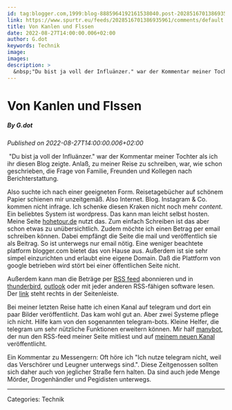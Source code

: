 ```yaml
---
id: tag:blogger.com,1999:blog-8885964192161538040.post-2028516701386935961
link: https://www.spurtr.eu/feeds/2028516701386935961/comments/default
title: Von Kanlen und Flssen
date: 2022-08-27T14:00:00.006+02:00
author: G.dot
keywords: Technik
image: 
images: 
description: >
  &nbsp;"Du bist ja voll der Influänzer." war der Kommentar meiner Tochter als ich ihr diesen Blog zeigte. Anlaß, zu meiner Reise zu schreiben, war, wie schon geschrieben, die Frage von Familie, Freunden und Kollegen nach Berichterstattung.Also suchte ich nach einer geeigneten Form. Reisetagebücher auf schönem Papier schienen mir unzeitgemäß. Also
---
```

# Von Kanlen und Flssen
##### By G.dot
_Published on 2022-08-27T14:00:00.006+02:00_

 "Du bist ja voll der Influänzer." war der Kommentar meiner Tochter als ich ihr diesen Blog zeigte. Anlaß, zu meiner Reise zu schreiben, war, wie schon geschrieben, die Frage von Familie, Freunden und Kollegen nach Berichterstattung.

Also suchte ich nach einer geeigneten Form. Reisetagebücher auf schönem Papier schienen mir unzeitgemäß. Also Internet. Blog. Instagram & Co.  kommen nicht infrage. Ich schenke diesen Kraken nicht noch mehr _content_. Ein beliebtes System ist wordpress. Das kann man leicht selbst hosten. Meine Seite [hohetour.de](http://hohetour.de) nutzt das. Zum einfach Schreiben ist das aber schon etwas zu unübersichtlich. Zudem möchte ich einen Betrag per email schreiben können. Dabei empfängt die Seite die mail und veröffentlich sie als Beitrag. So ist unterwegs nur email nötig. Eine weniger beachtete platform blogger.com bietet das von Hause aus. Außerdem ist sie sehr simpel einzurichten und erlaubt eine eigene Domain. Daß die Plattform von google betrieben wird stört bei einer öffentlichen Seite nicht.

Außerdem kann man die Beträge per [RSS feed](https://de.wikipedia.org/wiki/RSS_\(Web-Feed\)) abonnieren und in [thunderbird](https://support.mozilla.org/de/kb/nachrichten-feeds-und-blogs-abonnieren), [outlook](https://support.microsoft.com/de-de/office/abonnieren-eines-rss-feeds-73c6e717-7815-4594-98e5-81fa369e951c) oder mit jeder anderen RSS-fähigen software lesen. Der [link](https://www.spurtr.eu/feeds/posts/default) steht rechts in der Seitenleiste.

Bei meiner letzten Reise hatte ich einen Kanal auf telegram und dort ein paar Bilder veröffentlicht. Das kam wohl gut an. Aber zwei Systeme pflege ich nicht. Hilfe kam von den sogenannten telegram-bots. Kleine Helfer, die telegram um sehr nützliche Funktionen erweitern können. Mir half [manybot](https://manybot.io), der nun den RSS-feed meiner Seite mitliest und auf [meinem neuen Kanal](https://t.me/amzug) veröffentlicht.

Ein Kommentar zu Messengern: Oft höre ich "Ich nutze telegram nicht, weil das Verschörer und Leugner unterwegs sind.". Diese Zeitgenossen sollten sich daher auch von jeglicher Straße fern halten. Da sind auch jede Menge Mörder, Drogenhändler und Pegidisten unterwegs.

---
Categories: Technik